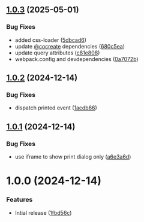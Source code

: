 ## [1.0.3](https://github.com/CoCreate-app/CoCreate-print/compare/v1.0.2...v1.0.3) (2025-05-01)


### Bug Fixes

* added css-loader ([5dbcad6](https://github.com/CoCreate-app/CoCreate-print/commit/5dbcad68fe262c6a270ebc7904b805735a1d3e68))
* update [@cocreate](https://github.com/cocreate) dependencies ([680c5ea](https://github.com/CoCreate-app/CoCreate-print/commit/680c5ea73f378ed8d862279ba7d5900b6011914b))
* update query attributes ([c81e808](https://github.com/CoCreate-app/CoCreate-print/commit/c81e8081a718e5725f34b5f82ea34dbc0b01c412))
* webpack.config and devdependencies ([0a7072b](https://github.com/CoCreate-app/CoCreate-print/commit/0a7072b0dfb21a962fa9e4d333dbba91befcb257))

## [1.0.2](https://github.com/CoCreate-app/CoCreate-print/compare/v1.0.1...v1.0.2) (2024-12-14)


### Bug Fixes

* dispatch printed event ([1acdb66](https://github.com/CoCreate-app/CoCreate-print/commit/1acdb66d9f7988fd5494a0f035c5227e1ba7d831))

## [1.0.1](https://github.com/CoCreate-app/CoCreate-print/compare/v1.0.0...v1.0.1) (2024-12-14)


### Bug Fixes

* use iframe to show print dialog only ([a6e3a6d](https://github.com/CoCreate-app/CoCreate-print/commit/a6e3a6d9526654ba64d0c5d89b76701dde352bec))

# 1.0.0 (2024-12-14)


### Features

* Intial release ([1fbd56c](https://github.com/CoCreate-app/CoCreate-print/commit/1fbd56cfeabdc62a4483c46a981f1174b43c9549))
